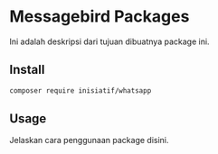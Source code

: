# Messagebird Packages

Ini adalah deskripsi dari tujuan dibuatnya package ini.

## Install

```bash
composer require inisiatif/whatsapp
```

## Usage

Jelaskan cara penggunaan package disini.
